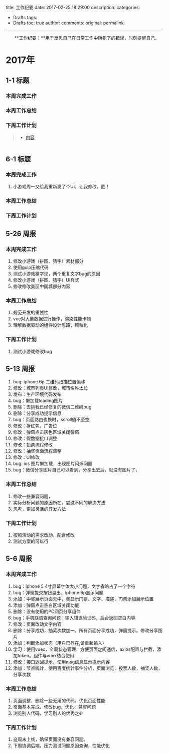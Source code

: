 title: 工作纪要
date: 2017-02-25 18:29:00
description: 
categories:
- Drafts
tags:
- Drafts
toc: true
author:
comments:
original:
permalink: 
---
　　**工作纪要：**用于反思自己在日常工作中所犯下的错误，时刻提醒自己。
<!-- more -->

# 2017年
## 1-1 标题
### 本周完成工作
### 本周工作总结
### 下周工作计划
> - [内容](链接 "描述")
```
```

## 6-1 标题
### 本周完成工作
1. 小游戏周一又给我重新发了个UI，让我修改，囧！

### 本周工作总结
### 下周工作计划


## 5-26 周报
### 本周完成工作
1. 修改小游戏（拼图、猜字）素材部分
2. 使用gulp压缩代码
3. 测试小游戏猜字现，两个重复文字bug的原因
4. 修改小游戏（拼图、猜字）UI样式
5. 修改修改美丽中国城部分内容

### 本周工作总结
1. 规范开发的重要性
2. vue对大量数据进行操作，渲染性能卡顿
3. 理解数据驱动的组件设计思路，颗粒化

### 下周工作计划
1. 测试小游戏修改bug

## 5-13 周报
1. bug: iphone 6p 二维码扫描位置偏移
2. 修改：城市列表UI修改，城市名称太长
3. 发布：生产环境代码发布
4. bug：懒加载loading图片
5. 删除：去挑我已经修复的微信二维码bug
6. 删除：分享成功提示信息
7. bug：页面路由也换时，scroll值不至空
8. 修改：拆红包，广告位
9. 修改：弹窗点击灰色区域关闭弹窗
10. 修改：假数据接口调整
11. 修改：投票流程修改
12. 修改：抽奖页面流程调整
13. 修改：UI修改
14. bug: ios 图片懒加载，出现图片闪烁问题
15. bug：微信分享图片自己可以看到，分享出去后，就没有图片了，

### 本周工作总结
1. 修改一些兼容问题，
2. 实际分析问题的原因所在，尝试不同的解决方法
3. 思考，更加灵活的开发方法

### 下周工作计划
1. 按照活动的需求改动，配合修改
2. 测试方案的可以行

## 5-6 周报
### 本周完成工作
1. bug：iphone 5 4寸屏幕字体大小问题，文字省略占了一个字符
1. bug：弹窗提交按钮溢出，iphone 6p显示问题
1. 添加：中奖展示页面无中，奖显示门票、文字、描述，门票添加展示位置
1. 添加：弹窗点击空白区域关闭功能
1. 删除：没有使用的PC网页分享组件
1. bug：手机联调查询问题：输入错误验证码，后台返回空白内容
1. 修改：页面改动文字内容
1. 删除：分享成功，抽奖次数加一。所有页面分享成功，弹窗提示。修改分享图片
1. 添加：判断添加状态（用户已存在,请重新输入）
1. 学习：使用vuex，全局状态管理，方便页面之间通信，axios配置与拦截，添加token。组件与vuex结合使用
1. 修改：接口返回提示，使用msg信息显示提示内容
1. 添加：节点统计，使用百度统计事件分析，页面浏览，投票人数，抽奖人数，分享次数

### 本周工作总结
1. 页面调整，删除一些无用的代码，优化页面性能
1. 页面基本完成，修改bug，优化，兼容问题
1. 浏览别人代码，学习别人的优秀之处

### 下周工作计划
1. 这周末上线，确保页面没有兼容问题。
2. 下周协调后端，压力测试问题原因查询，性能优化
